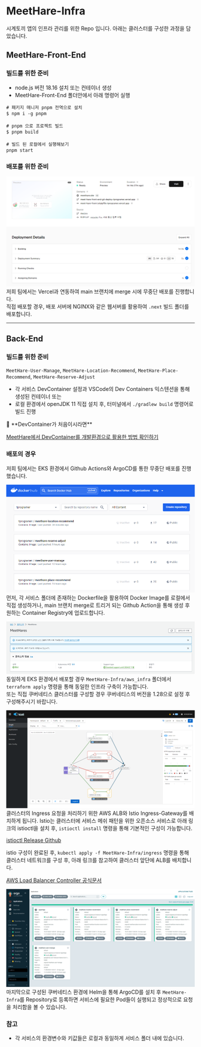 # MeetHare-Infra

시계토끼 앱의 인프라 관리를 위한 Repo 입니다.
아래는 클러스터를 구성한 과정을 담았습니다.

## MeetHare-Front-End

### 빌드를 위한 준비

- node.js 버전 18.16 설치 또는 컨테이너 생성
- MeetHare-Front-End 폴더안에서 아래 명령어 실행

```
# 패키지 매니저 pnpm 전역으로 설치
$ npm i -g pnpm

# pnpm 으로 프로젝트 빌드
$ pnpm build

# 빌드 된 로컬에서 실행해보기
pnpm start
```

### 배포를 위한 준비

![Vercel 배포 사진](images/image.png)
저희 팀에서는 Vercel과 연동하여 main 브랜치에 merge 시에 무중단 배포를 진행합니다.  
직접 배포할 경우, 배포 서버에 NGINX와 같은 웹서버를 활용하여 `.next` 빌드 폴더를 배포합니다.

---

## Back-End

### 빌드를 위한 준비

`MeetHare-User-Manage`, `MeetHare-Location-Recommend`, `MeetHare-Place-Recommend`, `MeetHare-Reserve-Adjust`

- 각 서비스 DevContainer 설정과 VSCode의 Dev Containers 익스텐션을 통해 생성된 컨테이너 또는
- 로컬 환경에서 openJDK 11 직접 설치 후, 터미널에서 `./gradlew build` 명령어로 빌드 진행

<aside>
👏 **DevContainer가 처음이시라면**

[MeetHare에서 DevContainer를 개발환경으로 활용한 방법 확인하기](https://four-columnist-4da.notion.site/DevContainers-Docker-IDE-756e4aa7fbc5459d8c80fbc7228ba3d0?pvs=4)

</aside>

### 배포의 경우

저희 팀에서는 EKS 환경에서 Github Actions와 ArgoCD를 통한 무중단 배포를 진행했습니다.

![DockerHub 활용 사진](images/image-1.png)
먼저, 각 서비스 폴더에 존재하는 Dockerfile을 활용하여 Docker Image를 로컬에서 직접 생성하거나, main 브랜치 merge로 트리거 되는 Github Action을 통해 생성 후 원하는 Container Registry에 업로드합니다.

![EKS 클러스터 정보](images/image-2.png)
동일하게 EKS 환경에서 배포할 경우 `MeetHare-Infra/aws_infra` 폴더에서 `terraform apply` 명령을 통해 동일한 인프라 구축이 가능합니다.  
또는 직접 쿠버네티스 클러스터를 구성할 경우 쿠버네티스의 버전을 1.28으로 설정 후 구성해주시기 바랍니다.

![Kiali로 확인한 요청 흐름](images/image-4.png)
클러스터의 Ingress 요청을 처리하기 위한 AWS ALB와 Istio Ingress-Gateway를 배치하게 됩니다. Istio는 클러스터에 서비스 메쉬 패턴을 위한 오픈소스 서비스로 아래 링크의 istioctl을 설치 후, `istioctl install` 명령을 통해 기본적인 구성이 가능합니다.

[istioctl Release Github](https://github.com/istio/istio/releases)

istio 구성이 완료된 후, `kubectl apply -f MeetHare-Infra/ingress` 명령을 통해 클러스터 네트워크를 구성 후, 아래 링크를 참고하여 클러스터 앞단에 ALB를 배치합니다.

[AWS Load Balancer Controller 공식문서](https://docs.aws.amazon.com/ko_kr/eks/latest/userguide/aws-load-balancer-controller.html)

![ArgoCD로 Pod 배포 관리](images/image-3.png)
마지막으로 구성된 쿠버네티스 환경에 Helm을 통해 ArgoCD를 설치 후 `MeetHare-Infra`를 Repository로 등록하면 서비스에 필요한 Pod들이 실행되고 정상적으로 요청을 처리함을 볼 수 있습니다.

### 참고

- 각 서비스의 환경변수와 키값들은 로컬과 동일하게 서비스 폴더 내에 있습니다.
